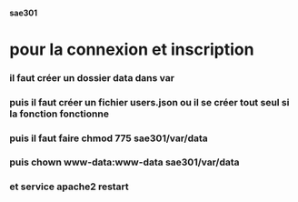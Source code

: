 #### sae301

#  pour la connexion et inscription
### il faut créer un dossier data dans var
### puis il faut créer un fichier users.json ou il se créer tout seul si la fonction fonctionne
### puis il faut faire chmod 775 sae301/var/data
### puis chown www-data:www-data sae301/var/data
### et service apache2 restart

